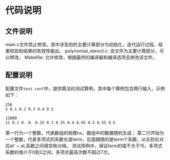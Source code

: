 # 代码说明

## 文件说明
main.c文件禁止修改。其中涉及到的主要计算部分为初始化，迭代运行过程，结果校验和结果的有效性输出。
polynomial_stencil.c: 该文件为主要计算部分，可以修改。
Makefile:  允许修改，根据最终的编译器和编译选项去修改该文件。

## 配置说明
配置文件`test.conf`中，提供算法的测试算例，其中每个算例包含两行输入，示例如下：
```
256
5 0.1 0.2 0.3 0.4 0.5

12800
11 0.1 0. 0. 0.25 0.3 0.35 0.4 0.45 0.5 0.55 0.6
```
第一行为一个整数，代表数组的规模nx，数组中的数据随机生成；
第二行开始为一个整数，代表多项式的系数长度term，后面跟随的是term个系数，从左到右对应at' ~ at,系数之间用空格分隔。
测试用例中，保证term的值不大于15，多项式系数的值介于0到2之间，多项式最高次数不超过7次。